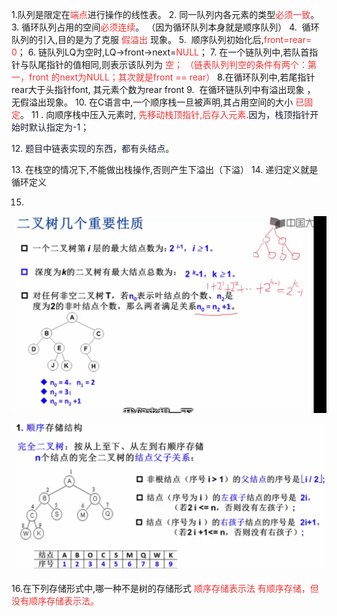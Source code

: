 1.队列是限定在<font color= "#F33232">端点</font>进行操作的线性表。
2. 同一队列内各元素的类型<font color= "#F33232">必须一致</font>。
3. 循环队列占用的空间<font color= "#F33232">必须连续</font>。 （因为循环队列本身就是顺序队列）
4.  循环队列的引入,目的是为了克服 <font color= "#F33232"> 假溢出</font>  现象。
5.  顺序队列初始化后,<font color= "#F33232">front=rear= 0</font>；
6. 链队列LQ为空时,LQ->front->next=<font color= "#F33232">NULL</font>；
7. 在一个链队列中,若队首指针与队尾指针的值相同,则表示该队列为 <font color= "#F33232">空；</font>
<font color= "#F33232">（链表队列判空的条件有两个：第一，front 的next为NULL；其次就是front == rear）</font>
<font color= "#000000">8.</font>在循环队列中,若尾指针rear大于头指针font, 其元素个数为rear front
9.  在循环链队列中有溢出现象 ， 无假溢出现象。
10. 在C语言中,一个顺序栈一旦被声明,其占用空间的大小 <font color= "#F33232">已固定</font>。
11 . 向顺序栈中压入元素时, <font color= "#F33232">先移动栈顶指针,后存入元素</font><font color= "#181e33">.因为，栈顶指针开始时默认指定为-1；</font>

<font color= "#181e33">12. 题目中链表实现的东西，都有头结点。</font>

<font color= "#181e33">13. </font>在栈空的情况下,不能做出栈操作,否则产生下溢出（下溢）
14. 递归定义就是循环定义

15. 

![](attachments/考试选择判断题_image_0.png)

![](attachments/考试选择判断题_image_1.png)

16.在下列存储形式中,哪一种不是树的存储形式  <font color= "#F33232">顺序存储表示法  有顺序存储，但没有顺序存储表示法。</font>
